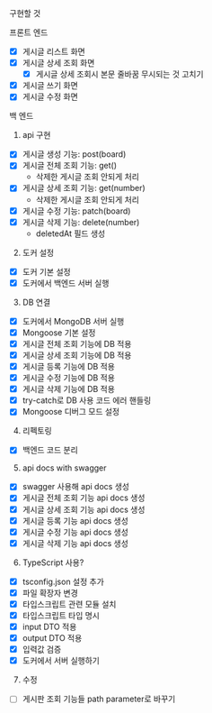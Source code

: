 구현할 것

프론트 엔드

-   [x] 게시글 리스트 화면
-   [x] 게시글 상세 조회 화면
    -   [x] 게시글 상세 조회시 본문 줄바꿈 무시되는 것 고치기
-   [x] 게시글 쓰기 화면
-   [x] 게시글 수정 화면

백 엔드

1. api 구현

-   [x] 게시글 생성 기능: post(board)
-   [x] 게시글 전체 조회 기능: get()
    -   삭제한 게시글 조회 안되게 처리
-   [x] 게시글 상세 조회 기능: get(number)
    -   삭제한 게시글 조회 안되게 처리
-   [x] 게시글 수정 기능: patch(board)
-   [x] 게시글 삭제 기능: delete(number)
    -   deletedAt 필드 생성

2. 도커 설정

-   [x] 도커 기본 설정
-   [x] 도커에서 백엔드 서버 실행

3. DB 연결

-   [x] 도커에서 MongoDB 서버 실행
-   [x] Mongoose 기본 설정
-   [x] 게시글 전체 조회 기능에 DB 적용
-   [x] 게시글 상세 조회 기능에 DB 적용
-   [x] 게시글 등록 기능에 DB 적용
-   [x] 게시글 수정 기능에 DB 적용
-   [x] 게시글 삭제 기능에 DB 적용
-   [x] try-catch로 DB 사용 코드 에러 핸들링
-   [x] Mongoose 디버그 모드 설정

4. 리펙토링

-   [x] 백엔드 코드 분리

5. api docs with swagger

-   [x] swagger 사용해 api docs 생성
-   [x] 게시글 전체 조회 기능 api docs 생성
-   [x] 게시글 상세 조회 기능 api docs 생성
-   [x] 게시글 등록 기능 api docs 생성
-   [x] 게시글 수정 기능 api docs 생성
-   [x] 게시글 삭제 기능 api docs 생성

6. TypeScript 사용?

-   [x] tsconfig.json 설정 추가
-   [x] 파일 확장자 변경
-   [x] 타입스크립트 관련 모듈 설치
-   [x] 타입스크립트 타입 명시
-   [x] input DTO 적용
-   [x] output DTO 적용
-   [x] 입력값 검증
-   [x] 도커에서 서버 실행하기

7. 수정

-   [ ] 게시판 조회 기능들 path parameter로 바꾸기
